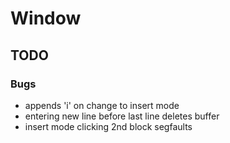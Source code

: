# Window

## TODO
### Bugs
- appends 'i' on change to insert mode
- entering new line before last line deletes buffer
- insert mode clicking 2nd block segfaults
